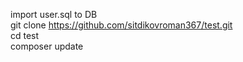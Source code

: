 import user.sql to DB
<br>
git clone https://github.com/sitdikovroman367/test.git
<br>
cd test
<br>
composer update
